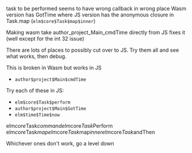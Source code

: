 task to be performed seems to have wrong callback in wrong place
Wasm version has GotTime where JS version has the anonymous closure in Task.map (`elm$core$Task$map$inner`)

Making wasm take author_project_Main_cmdTime directly from JS fixes it
(well except for the int 32 issue)

There are lots of places to possibly cut over to JS. Try them all and see what works, then debug.

This is broken in Wasm but works in JS

- `author$project$Main$cmdTime`

Try each of these in JS:

- `elm$core$Task$perform`
- `author$project$Main$GotTime`
- `elm$time$Time$now`

elm$core$Task$command
elm$core$Task$Perform
elm$core$Task$map
elm$core$Task$map$inner
elm$core$Task$andThen

Whichever ones don't work, go a level down
